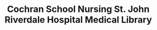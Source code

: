 ---
layout: repo
title: "Cochran School Nursing St. John Riverdale Hospital Medical Library"
id: 23652
permalink: repos/23652/
---